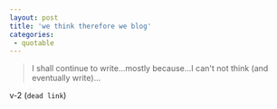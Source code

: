 ```yaml
---
layout: post
title: 'we think therefore we blog'
categories:
 - quotable
---
```


>I shall continue to write...mostly because...I can't not think (and eventually write)...

v-2 (`dead link`)
